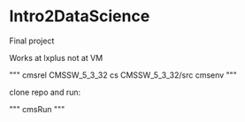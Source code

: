 # Intro2DataScience
Final project

Works at lxplus not at VM

"""
cmsrel CMSSW_5_3_32
cs CMSSW_5_3_32/src
cmsenv
"""

clone repo and run: 

"""
cmsRun 
"""
